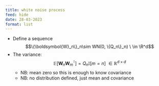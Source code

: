 ```yaml
---
title: white noise process
feed: hide
date: 28-03-2023
format: list
---
```



-   Define a sequence $$\{\boldsymbol{W}_n\}_n\sim WN(0, \{Q_n\}_n) \ \in \R^d$$
-   The variance: $$\mathbb{E}[\boldsymbol{W}_n\boldsymbol{W}_m^\intercal] = Q_n\mathbb{I}[m=n] \ \in \mathbb R^{d\times d}$$
    -   NB: mean zero so this is enough to know covariance
    -   NB: no distribution defined, just mean and covariance